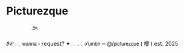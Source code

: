 # Picturezque
‎ ‎ ‎ ‎ ‎ ‎ ‎ ‎ ‎ ‎ ‎ ‎ ‎ ‎ ‎ ‎ ‎ ౨ৎ

‎𝜗𝒞 𓂃 𝗐𝖺𝗇𝗇𝖺 ༝ 𝗋𝖾𝗊𝗎𝖾𝗌𝗍? ✦𓂃 . . 𝒯𝗎𝗆𝖻𝗅𝗋 ─ @/𝗉𝗂𝖼𝗍𝗎𝗋𝖾𝗓𝗊𝗎𝖾 ( 櫻 ) 𝖾𝗌𝗍. 2025
